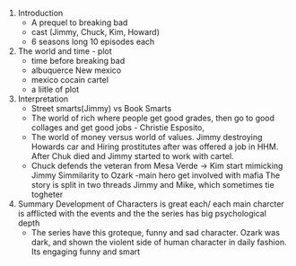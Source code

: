 1. Introduction
    - A prequel to breaking bad
    - cast (Jimmy, Chuck, Kim, Howard)
    - 6 seasons long 10 episodes each
2. The world and time - plot
    - time before breaking bad
    - albuquerce New mexico
    - mexico cocain cartel
    - a liitle of plot
3. Interpretation
    - Street smarts(Jimmy) vs Book Smarts
    - The world of rich where people get good grades, then go to good collages and get good jobs - Christie Esposito,
    - The world of money versus world of values.  Jimmy destroying Howards car and Hiring prostitutes after was offered a job in HHM. After Chuk died and Jimmy started to work with cartel.
    - Chuck defends the veteran from Mesa Verde -> Kim start mimicking Jimmy 
    Simmilarity to Ozark -main hero get involved with mafia
    The story is split in two threads Jimmy and Mike, which sometimes tie togheter
4. Summary
    Development of Characters is great each/ each main charcter is afflicted with the events and the the series has big psychological depth
    - The series have this groteque, funny and sad character. Ozark was dark, and shown the violent side of human character in daily fashion. Its engaging funny and smart